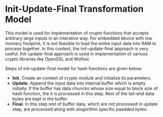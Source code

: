 
# Init-Update-Final Transformation Model

This model is used for implementation of crupto functions that accepts arbitrary large inputs in an interative way. For embedded device with low momery footprint, it is not feasible to load the entire input data into RAM to process together. In this context, the init-update-final approach is very useful. Init-update-final approach is used in implementation of various crypto libraries like OpenSSL and Wolfssl. 

Steps of init-update-final model for hash functions are given below:
- **Init.** Create an context of crypto module and initialize its parameters.
- **Update.** Append the input data into internal buffer which is empty initially. If the buffer has data chuncks whose size equal to block size of hash function, the it is processed in this step. Rest of the tail-end data bytes are kept in the buffer.
- **Final.** In this step rest of buffer data, which are not processed in update step, are processed along with alogorithm specific paadded bytes.

